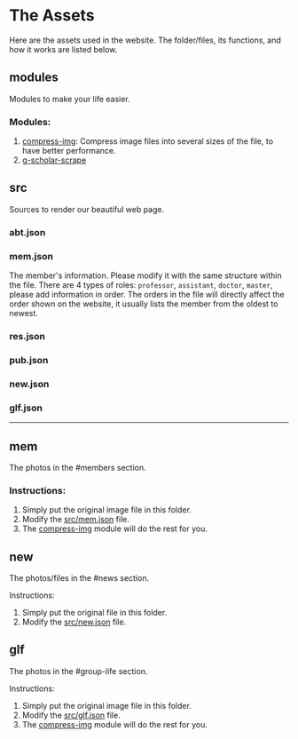 # The Assets

Here are the assets used in the website. The folder/files, its functions, and how it works are listed below.

## modules
Modules to make your life easier.

### Modules:
1. [compress-img](/assets/modules/compress-img.py): Compress image files into several sizes of the file, to have better performance.
2. [g-scholar-scrape](/assets/modules/g-scholar-scrape.py)

## src
Sources to render our beautiful web page.

### abt.json

### mem.json
The member's information.
Please modify it with the same structure within the file.
There are 4 types of roles: `professor`, `assistant`, `doctor`, `master`, please add information in order.
The orders in the file will directly affect the order shown on the website, it usually lists the member from the oldest to newest.

### res.json

### pub.json

### new.json

### glf.json

---

## mem
The photos in the #members section.

### Instructions:
1. Simply put the original image file in this folder.
2. Modify the [src/mem.json](/assets/src/mem.json) file.
3. The [compress-img](/assets/modules/compress-img.py) module will do the rest for you.

## new
The photos/files in the #news section.

Instructions:
1. Simply put the original file in this folder.
2. Modify the [src/new.json](/assets/src/new.json) file.

## glf
The photos in the #group-life section.

Instructions:
1. Simply put the original image file in this folder.
2. Modify the [src/glf.json](/assets/src/glf.json) file.
3. The [compress-img](/assets/modules/compress-img.py) module will do the rest for you.
